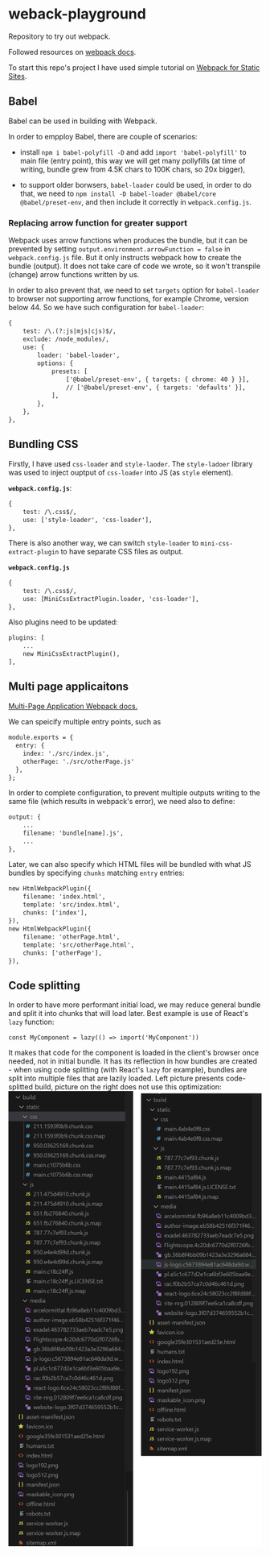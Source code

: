 # weback-playground

Repository to try out webpack.

Followed resources on [webpack docs](https://webpack.js.org/concepts).

To start this repo's project I have used simple tutorial on [Webpack for Static Sites](https://medium.com/riow/webpack-for-static-sites-9cbfd8363abb).

## Babel

Babel can be used in building with Webpack.

In order to empploy Babel, there are couple of scenarios:

-   install `npm i babel-polyfill -D` and add `import 'babel-polyfill'` to main file (entry point), this way we will get many pollyfills (at time of writing, bundle grew from 4.5K chars to 100K chars, so 20x bigger),

-   to support older borwsers, `babel-loader` could be used, in order to do that, we need to `npm install -D babel-loader @babel/core @babel/preset-env`, and then include it correctly in `webpack.config.js`.

### Replacing arrow function for greater support

Webpack uses arrow functions when produces the bundle, but it can be prevented by setting `output.environment.arrowFunction = false` in `webpack.config.js` file. But it only instructs webpack how to create the bundle (output). It does not take care of code we wrote, so it won't transpile (change) arrow functions written by us.

In order to also prevent that, we need to set `targets` option for `babel-loader` to browser not supporting arrow functions, for example Chrome, version below 44. So we have such configuration for `babel-loader`:

```JS
{
    test: /\.(?:js|mjs|cjs)$/,
    exclude: /node_modules/,
    use: {
        loader: 'babel-loader',
        options: {
            presets: [
                ['@babel/preset-env', { targets: { chrome: 40 } }],
                // ['@babel/preset-env', { targets: 'defaults' }],
            ],
        },
    },
},
```

## Bundling CSS

Firstly, I have used `css-loader` and `style-laoder`. The `style-ladoer` library was used to inject ouptput of `css-loader` into JS (as `style` element).

**`webpack.config.js`**:

```
{
    test: /\.css$/,
    use: ['style-loader', 'css-loader'],
},
```

There is also another way, we can switch `style-loader` to `mini-css-extract-plugin` to have separate CSS files as output.

**`webpack.config.js`**

```
{
    test: /\.css$/,
    use: [MiniCssExtractPlugin.loader, 'css-loader'],
},
```

Also plugins need to be updated:

```
plugins: [
    ...
    new MiniCssExtractPlugin(),
],
```

## Multi page applicaitons

[Multi-Page Application Webpack docs.](https://webpack.js.org/concepts/entry-points/#multi-page-application)

We can speicify multiple entry points, such as

```
module.exports = {
  entry: {
    index: './src/index.js',
    otherPage: './src/otherPage.js'
  },
};
```

In order to complete configuration, to prevent multiple outputs writing to the same file (which results in webpack's error), we need also to define:

```
output: {
    ...
    filename: 'bundle[name].js',
    ...
},
```

Later, we can also specify which HTML files will be bundled with what JS bundles by specifying `chunks` matching `entry` entries:

```
new HtmlWebpackPlugin({
    filename: 'index.html',
    template: 'src/index.html',
    chunks: ['index'],
}),
new HtmlWebpackPlugin({
    filename: 'otherPage.html',
    template: 'src/otherPage.html',
    chunks: ['otherPage'],
}),
```

## Code splitting

In order to have more performant initial load, we may reduce general bundle and split it into chunks that will load later. Best example is use of React's `lazy` function:

```
const MyComponent = lazy(() => import('MyComponent'))
```

It makes that code for the component is loaded in the client's browser once needed, not in initial bundle. It has its reflection in how bundles are created - when using code splitting (with React's `lazy` for example), bundles are split into multiple files that are lazily loaded. Left picture presents code-splitted build, picture on the right does not use this optimization:
![code splitting in react - bundle](code-splitting-in-react.png)

